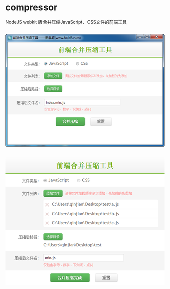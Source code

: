 compressor
==========

NodeJS webkit 版合并压缩JavaScript、CSS文件的前端工具

![Alt text](https://github.com/pianokey/compressor/blob/master/screenshot1.png "软件截图1")
----

![Alt text](https://github.com/pianokey/compressor/blob/master/screenshot2.png "软件截图1")
----

